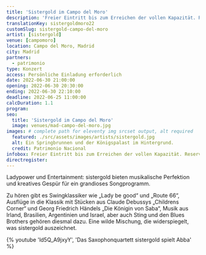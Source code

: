 ```yaml
---
title: 'Sistergold im Campo del Moro'
description: 'Freier Eintritt bis zum Erreichen der vollen Kapazität. Reservierte Plätze nur mit persönlicher Einladung durch die Fundación Goethe.'
translationKey: sistergoldmoro22
customSlug: sistergold-campo-del-moro
artist: [sistergold]
venue: [campomoro]
location: Campo del Moro, Madrid
city: Madrid
partners:
  - patrimonio
type: Konzert
access: Persönliche Einladung erforderlich
date: 2022-06-30 21:00:00
opening: 2022-06-30 20:30:00
ending: 2022-06-30 22:10:00
deadline: 2022-06-25 11:00:00
calcDuration: 1.1
program:
seo:
  title: 'Sistergold im Campo del Moro'
  image: venues/mad-campo-del-moro.jpg
images: # complete path for eleventy img srcset output, alt required
  featured: ./src/assets/images/artists/sistergold.jpg
  alt: Ein Springbrunnen und der Königspalast im Hintergrund.
  credit: Patrimonio Nacional
infobox: Freier Eintritt bis zum Erreichen der vollen Kapazität. Reservierte Plätze nur mit persönlicher Einladung durch die Fundación Goethe.
directregister:
---
```


Ladypower und Entertainment: sistergold bieten musikalische Perfektion und kreatives Gespür für ein grandioses Songprogramm.

Zu hören gibt es Swingklassiker wie „Lady be good“ und „Route 66“, Ausflüge in die Klassik mit Stücken aus Claude Debussys „Childrens Corner“ und Georg Friedrich Händels „Die Königin von Saba“, Musik aus Irland, Brasilien, Argentinien und Israel, aber auch Sting und den Blues Brothers gehören diesmal dazu. Eine wilde Mischung, die widerspiegelt, was sistergold auszeichnet.

{% youtube 'ld5Q_A9jxyY', 'Das Saxophonquartett sistergold spielt Abba' %}
